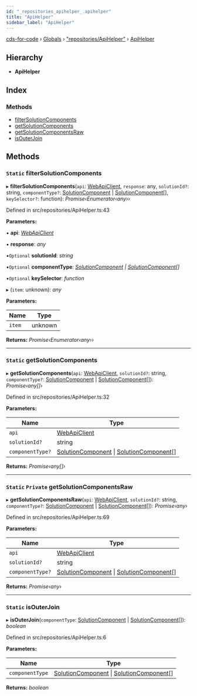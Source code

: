 ```yaml
---
id: "_repositories_apihelper_.apihelper"
title: "ApiHelper"
sidebar_label: "ApiHelper"
---
```


[cds-for-code](../index.md) › [Globals](../globals.md) › ["repositories/ApiHelper"](../modules/_repositories_apihelper_.md) › [ApiHelper](_repositories_apihelper_.apihelper.md)

## Hierarchy

* **ApiHelper**

## Index

### Methods

* [filterSolutionComponents](_repositories_apihelper_.apihelper.md#static-filtersolutioncomponents)
* [getSolutionComponents](_repositories_apihelper_.apihelper.md#static-getsolutioncomponents)
* [getSolutionComponentsRaw](_repositories_apihelper_.apihelper.md#static-private-getsolutioncomponentsraw)
* [isOuterJoin](_repositories_apihelper_.apihelper.md#static-isouterjoin)

## Methods

### `Static` filterSolutionComponents

▸ **filterSolutionComponents**(`api`: [WebApiClient](_api_cds_webapi_cdswebapi_.cdswebapi.webapiclient.md), `response`: any, `solutionId?`: string, `componentType?`: [SolutionComponent](../enums/_api_cdssolutions_.cdssolutions.solutioncomponent.md) | [SolutionComponent](../enums/_api_cdssolutions_.cdssolutions.solutioncomponent.md)[], `keySelector?`: function): *Promise‹Enumerator‹any››*

Defined in src/repositories/ApiHelper.ts:43

**Parameters:**

▪ **api**: *[WebApiClient](_api_cds_webapi_cdswebapi_.cdswebapi.webapiclient.md)*

▪ **response**: *any*

▪`Optional`  **solutionId**: *string*

▪`Optional`  **componentType**: *[SolutionComponent](../enums/_api_cdssolutions_.cdssolutions.solutioncomponent.md) | [SolutionComponent](../enums/_api_cdssolutions_.cdssolutions.solutioncomponent.md)[]*

▪`Optional`  **keySelector**: *function*

▸ (`item`: unknown): *any*

**Parameters:**

Name | Type |
------ | ------ |
`item` | unknown |

**Returns:** *Promise‹Enumerator‹any››*

___

### `Static` getSolutionComponents

▸ **getSolutionComponents**(`api`: [WebApiClient](_api_cds_webapi_cdswebapi_.cdswebapi.webapiclient.md), `solutionId?`: string, `componentType?`: [SolutionComponent](../enums/_api_cdssolutions_.cdssolutions.solutioncomponent.md) | [SolutionComponent](../enums/_api_cdssolutions_.cdssolutions.solutioncomponent.md)[]): *Promise‹any[]›*

Defined in src/repositories/ApiHelper.ts:32

**Parameters:**

Name | Type |
------ | ------ |
`api` | [WebApiClient](_api_cds_webapi_cdswebapi_.cdswebapi.webapiclient.md) |
`solutionId?` | string |
`componentType?` | [SolutionComponent](../enums/_api_cdssolutions_.cdssolutions.solutioncomponent.md) &#124; [SolutionComponent](../enums/_api_cdssolutions_.cdssolutions.solutioncomponent.md)[] |

**Returns:** *Promise‹any[]›*

___

### `Static` `Private` getSolutionComponentsRaw

▸ **getSolutionComponentsRaw**(`api`: [WebApiClient](_api_cds_webapi_cdswebapi_.cdswebapi.webapiclient.md), `solutionId?`: string, `componentType?`: [SolutionComponent](../enums/_api_cdssolutions_.cdssolutions.solutioncomponent.md) | [SolutionComponent](../enums/_api_cdssolutions_.cdssolutions.solutioncomponent.md)[]): *Promise‹any›*

Defined in src/repositories/ApiHelper.ts:69

**Parameters:**

Name | Type |
------ | ------ |
`api` | [WebApiClient](_api_cds_webapi_cdswebapi_.cdswebapi.webapiclient.md) |
`solutionId?` | string |
`componentType?` | [SolutionComponent](../enums/_api_cdssolutions_.cdssolutions.solutioncomponent.md) &#124; [SolutionComponent](../enums/_api_cdssolutions_.cdssolutions.solutioncomponent.md)[] |

**Returns:** *Promise‹any›*

___

### `Static` isOuterJoin

▸ **isOuterJoin**(`componentType`: [SolutionComponent](../enums/_api_cdssolutions_.cdssolutions.solutioncomponent.md) | [SolutionComponent](../enums/_api_cdssolutions_.cdssolutions.solutioncomponent.md)[]): *boolean*

Defined in src/repositories/ApiHelper.ts:6

**Parameters:**

Name | Type |
------ | ------ |
`componentType` | [SolutionComponent](../enums/_api_cdssolutions_.cdssolutions.solutioncomponent.md) &#124; [SolutionComponent](../enums/_api_cdssolutions_.cdssolutions.solutioncomponent.md)[] |

**Returns:** *boolean*
